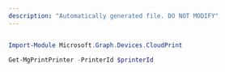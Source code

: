 ```yaml
---
description: "Automatically generated file. DO NOT MODIFY"
---
```


```powershell

Import-Module Microsoft.Graph.Devices.CloudPrint

Get-MgPrintPrinter -PrinterId $printerId

```